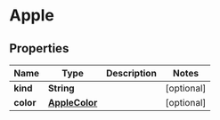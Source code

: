 

# Apple

## Properties

Name | Type | Description | Notes
------------ | ------------- | ------------- | -------------
**kind** | **String** |  |  [optional]
**color** | [**AppleColor**](AppleColor.md) |  |  [optional]



